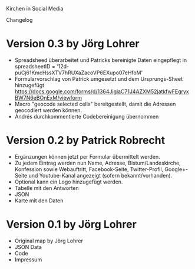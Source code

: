 
Kirchen in Social Media

Changelog

# Version 0.3 by Jörg Lohrer
* Spreadsheed überarbeitet und Patricks bereinigte Daten eingepflegt in
spreadsheetID = '12d-puCj61KmcHssXTV7hRUXaZacoVP6EXupo07eHfoM'
* Formularvorschlag von Patrick umgesetzt und dem Ursprungs-Sheet hinzugefügt https://docs.google.com/forms/d/1364JigiaC71J4AZXM52jatkfwFEgryxBW7N6eBOnExM/viewform
* Macro "geocode selected cells" bereitgestellt, damit die Adressen geocodiert werden können.
* Andrés durchkommentierte Codebereinigung übernommen

# Version 0.2 by Patrick Robrecht

* Ergänzungen können jetzt per Formular übermittelt werden.
* Zu jedem Eintrag werden nun Name, Adresse, Bistum/Landeskirche, Konfession sowie Webauftritt, Facebook-Seite, Twitter-Profil, Google+-Seite und Youtube-Kanal angezeigt (sofern bekannt/vorhanden).
* Optional kann ein Logo hinzugefügt werden.
* Tabelle mit den Antworten
* JSON
* Karte mit den Daten

# Version 0.1 by Jörg Lohrer
* Original map by Jörg Lohrer
* JSON Data
* Code
* Impressum


